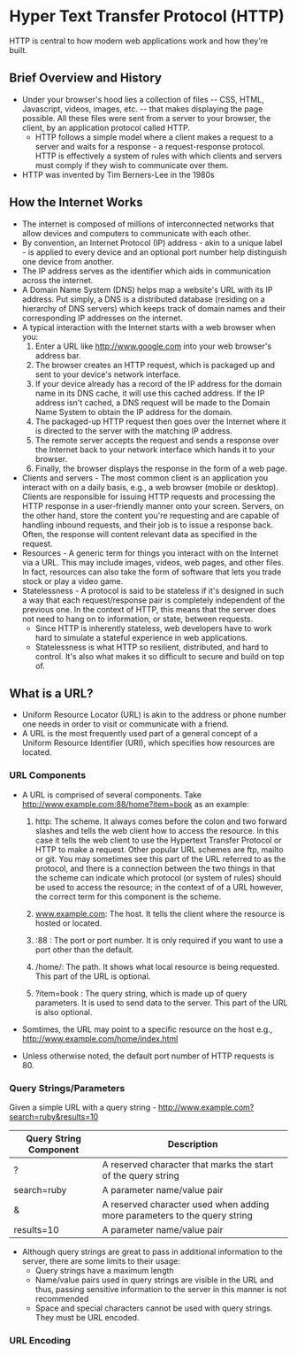# Hyper Text Transfer Protocol (HTTP)

HTTP is central to how modern web applications work and how they're built. 

## Brief Overview and History

* Under your browser's hood lies a collection of files -- CSS, HTML, Javascript, videos, images, etc. -- that makes displaying the page possible. All these files were sent from a server to your browser, the client, by an application protocol called HTTP.
    * HTTP follows a simple model where a client makes a request to a server and waits for a response - a request-response protocol. HTTP is effectively a system of rules with which clients and servers must comply if they wish to communicate over them.
* HTTP was invented by Tim Berners-Lee in the 1980s

## How the Internet Works

* The internet is composed of millions of interconnected networks that allow devices and computers to communicate with each other.
* By convention, an Internet Protocol (IP) address - akin to a unique label - is applied to every device and an optional port number help distinguish one device from another.
* The IP address serves as the identifier which aids in communication across the internet.
* A Domain Name System (DNS) helps map a website's URL with its IP address. Put simply, a DNS is a distributed database (residing on a hierarchy of DNS servers) which keeps track of domain names and their corresponding IP addresses on the internet.
* A typical interaction with the Internet starts with a web browser when you:
    1. Enter a URL like http://www.google.com into your web browser's address bar.
    2. The browser creates an HTTP request, which is packaged up and sent to your device's network interface.
    3. If your device already has a record of the IP address for the domain name in its DNS cache, it will use this cached address. If the IP address isn't cached, a DNS request will be made to the Domain Name System to obtain the IP address for the domain.
    4. The packaged-up HTTP request then goes over the Internet where it is directed to the server with the matching IP address.
    5. The remote server accepts the request and sends a response over the Internet back to your network interface which hands it to your browser.
    6. Finally, the browser displays the response in the form of a web page.
* Clients and servers - The most common client is an application you interact with on a daily basis, e.g., a web browser (mobile or desktop). Clients are responsible for issuing HTTP requests and processing the HTTP response in a user-friendly manner onto your screen. Servers, on the other hand, store the content you're requesting and are capable of handling inbound requests, and their job is to issue a response back. Often, the response will content relevant data as specified in the request.
* Resources - A generic term for things you interact with on the Internet via a URL. This may include images, videos, web pages, and other files. In fact, resources can also take the form of software that lets you trade stock or play a video game.
* Statelessness - A protocol is said to be stateless if it's designed in such a way that each request/response pair is completely independent of the previous one. In the context of HTTP, this means that the server does not need to hang on to information, or state, between requests.
    * Since HTTP is inherently stateless, web developers have to work hard to simulate a stateful experience in web applications.
    * Statelessness is what HTTP so resilient, distributed, and hard to control. It's also what makes it so difficult to secure and build on top of.

## What is a URL?
* Uniform Resource Locator (URL) is akin to the address or phone number one needs in order to visit or communicate with a friend.
* A URL is the most frequently used part of a general concept of a Uniform Resource Identifier (URI), which specifies how resources are located.
### URL Components
* A URL is comprised of several components. Take http://www.example.com:88/home?item=book as an example:
    1. http: The scheme. It always comes before the colon and two forward slashes and tells the web client how to access the resource. In this case it tells the web client to use the Hypertext Transfer Protocol or HTTP to make a request. Other popular URL schemes are ftp, mailto or git. You may sometimes see this part of the URL referred to as the protocol, and there is a connection between the two things in that the scheme can indicate which protocol (or system of rules) should be used to access the resource; in the context of of a URL however, the correct term for this component is the scheme.

    2. www.example.com: The host. It tells the client where the resource is hosted or located.

    3. :88 : The port or port number. It is only required if you want to use a port other than the default.

    4. /home/: The path. It shows what local resource is being requested. This part of the URL is optional.

    5. ?item=book : The query string, which is made up of query parameters. It is used to send data to the server. This part of the URL is also optional.

* Somtimes, the URL may point to a specific resource on the host e.g., http://www.example.com/home/index.html

* Unless otherwise noted, the default port number of HTTP requests is 80.

### Query Strings/Parameters
Given a simple URL with a query string - http://www.example.com?search=ruby&results=10

| Query String Component| Description|
|-----------------------|------------|
| ?                     | A reserved character that marks the start of the query string|
| search=ruby           | A parameter name/value pair  |
| &                     | A reserved character used when adding more parameters to the query string  |
| results=10            | A parameter name/value pair  |

* Although query strings are great to pass in additional information to the server, there are some limits to their usage:
    * Query strings have a maximum length
    * Name/value pairs used in query strings are visible in the URL and thus, passing sensitive information to the server in this manner is not recommended
    * Space and special characters cannot be used with query strings. They must be URL encoded.

### URL Encoding
